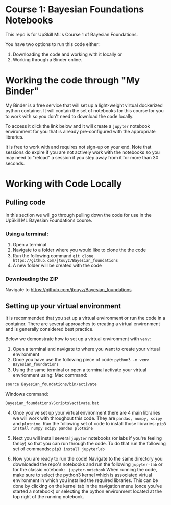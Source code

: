 # Course 1: Bayesian Foundations Notebooks
This repo is for UpSkill ML's Course 1 of Bayesian Foundations.

You have two options to run this code either:
1. Downloading the code and working with it locally or 
2. Working through a Binder online.

# Working the code through "My Binder"
My Binder is a free service that will set up a light-weight virtual dockerized python container. It will contain the set of notebooks for this course for you to work with so you don't need to download the code locally.

To access it click the link below and it will create a `jupyter` notebook environment for you that is already pre-configured with the appropriate libraries.

It is free to work with and requires not sign-up on your end.
Note that sessions do expire if you are not actively work with the notebooks so you may need to "reload" a session if you step away from it for more than 30 seconds.

# Working with Code Locally 

## Pulling code
In this section we will go through pulling down the code for use in the UpSkill ML Bayesian Foundations course.

### Using a terminal: 
1. Open a terminal
2. Navigate to a folder where you would like to clone the the code
3. Run the following command
`
git clone https://github.com/jtouyz/Bayesian_foundations
`
4. A new folder will be created with the code

### Downloading the ZIP
Navigate to https://github.com/jtouyz/Bayesian_foundations


## Setting up your virtual environment
It is recommended that you set up a virtual environment or run the code in a container. There are several approaches to creating a virtual environment and is generally considered best practice.

Below we demonstrate how to set up a virtual environment with `venv`:

1. Open a terminal and navigate to where you want to create your virtual environment
2. Once you have use the following piece of code:
`
python3 -m venv Bayesian_foundations
`
3. Using the same terminal or open a terminal activate your virtual envrionment using:
Mac command:
```
source Bayesian_foundations/bin/activate
```

Windows command:
```
Bayesian_foundations\Scripts\activate.bat
```
4. Once you've set up your virtual environment there are 4 main libraries we will work with throughout this code. They are `pandas, numpy, scipy` and `plotnine`. Run the following set of code to install those libraries:
`
pip3 install numpy scipy pandas plotnine
`
5. Next you will install several `jupyter` notebooks (or labs if you're feeling fancy) so that you can run through the code. To do that run the following set of commands:
`
pip3 install jupyterlab
`

6. Now you are ready to run the code! Navigate to the same directory you downloaded the repo's notebooks and run the following 
`
jupyter-lab
`
or for the classic notebook:
` 
jupyter-notebook
`
When running the code, make sure to select the python3 kernel which is associated virtual environment in which you installed the required libraries. This can be done by clicking on the kernel tab in the navigation menu (once you've started a notebook) or selecting the python environment located at the top right of the running notebook.